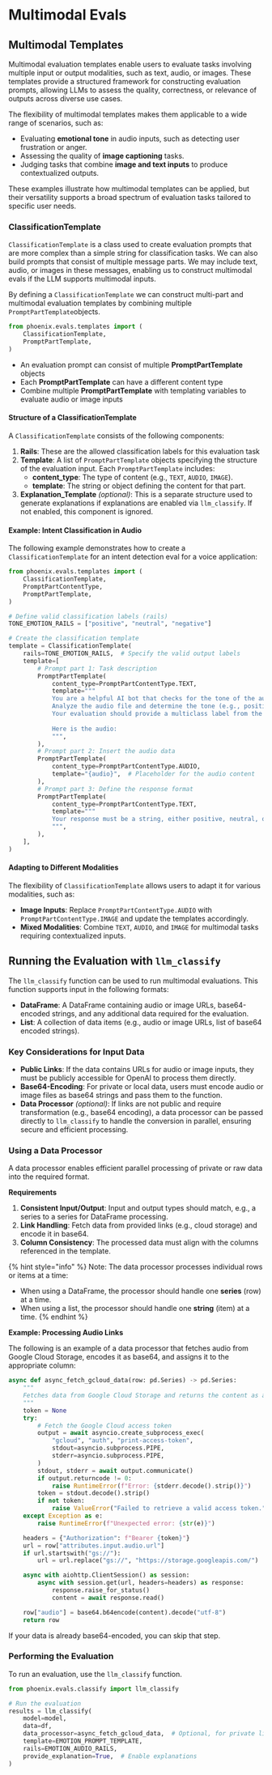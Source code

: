 # Multimodal Evals

## Multimodal Templates

Multimodal evaluation templates enable users to evaluate tasks involving multiple input or output modalities, such as text, audio, or images. These templates provide a structured framework for constructing evaluation prompts, allowing LLMs to assess the quality, correctness, or relevance of outputs across diverse use cases.&#x20;

The flexibility of multimodal templates makes them applicable to a wide range of scenarios, such as:

* Evaluating **emotional tone** in audio inputs, such as detecting user frustration or anger.
* Assessing the quality of **image captioning** tasks.
* Judging tasks that combine **image and text inputs** to produce contextualized outputs.

These examples illustrate how multimodal templates can be applied, but their versatility supports a broad spectrum of evaluation tasks tailored to specific user needs.

### **ClassificationTemplate**

`ClassificationTemplate` is a class used to create evaluation prompts that are more complex than a simple string for classification tasks. We can also build prompts that consist of multiple message parts. We may include text, audio, or images in these messages, enabling us to construct multimodal evals if the LLM supports multimodal inputs.

By defining a `ClassificationTemplate`  we can construct multi-part and multimodal evaluation templates by combining multiple `PromptPartTemplate`objects.

```python
from phoenix.evals.templates import (
    ClassificationTemplate,
    PromptPartTemplate,
)
```

* An evaluation prompt can consist of multiple **PromptPartTemplate** objects
* Each **PromptPartTemplate** can have a different content type
* Combine multiple **PromptPartTemplate** with templating variables to evaluate audio or image inputs

#### **Structure of a ClassificationTemplate**

A `ClassificationTemplate` consists of the following components:

1. **Rails**: These are the allowed classification labels for this evaluation task
2. **Template**: A list of `PromptPartTemplate` objects specifying the structure of the evaluation input. Each `PromptPartTemplate` includes:
   * **content\_type**: The type of content (e.g., `TEXT`, `AUDIO`, `IMAGE`).
   * **template**: The string or object defining the content for that part.
3. **Explanation\_Template** _(optional)_: This is a separate structure used to generate explanations if explanations are enabled via `llm_classify`. If not enabled, this component is ignored.

#### **Example: Intent Classification in Audio**

The following example demonstrates how to create a `ClassificationTemplate` for an intent detection eval for a voice application:

```python
from phoenix.evals.templates import (
    ClassificationTemplate,
    PromptPartContentType,
    PromptPartTemplate,
)

# Define valid classification labels (rails)
TONE_EMOTION_RAILS = ["positive", "neutral", "negative"]

# Create the classification template
template = ClassificationTemplate(
    rails=TONE_EMOTION_RAILS,  # Specify the valid output labels
    template=[
        # Prompt part 1: Task description
        PromptPartTemplate(
            content_type=PromptPartContentType.TEXT,
            template="""
            You are a helpful AI bot that checks for the tone of the audio.
            Analyze the audio file and determine the tone (e.g., positive, neutral, negative).
            Your evaluation should provide a multiclass label from the following options: ['positive', 'neutral', 'negative'].
            
            Here is the audio:
            """,
        ),
        # Prompt part 2: Insert the audio data
        PromptPartTemplate(
            content_type=PromptPartContentType.AUDIO,
            template="{audio}",  # Placeholder for the audio content
        ),
        # Prompt part 3: Define the response format
        PromptPartTemplate(
            content_type=PromptPartContentType.TEXT,
            template="""
            Your response must be a string, either positive, neutral, or negative, and should not contain any text or characters aside from that.
            """,
        ),
    ],
)
```

#### **Adapting to Different Modalities**

The flexibility of `ClassificationTemplate` allows users to adapt it for various modalities, such as:

* **Image Inputs**: Replace `PromptPartContentType.AUDIO` with `PromptPartContentType.IMAGE` and update the templates accordingly.
* **Mixed Modalities**: Combine `TEXT`, `AUDIO`, and `IMAGE` for multimodal tasks requiring contextualized inputs.

## **Running the Evaluation with `llm_classify`**

The `llm_classify` function can be used to run multimodal evaluations. This function supports input in the following formats:

* **DataFrame**: A DataFrame containing audio or image URLs, base64-encoded strings, and any additional data required for the evaluation.
* **List**: A collection of data items (e.g., audio or image URLs, list of base64 encoded strings).

### **Key Considerations for Input Data**

* **Public Links**: If the data contains URLs for audio or image inputs, they must be publicly accessible for OpenAI to process them directly.
* **Base64-Encoding**: For private or local data, users must encode audio or image files as base64 strings and pass them to the function.
* **Data Processor** _(optional)_: If links are not public and require transformation (e.g., base64 encoding), a data processor can be passed directly to `llm_classify` to handle the conversion in parallel, ensuring secure and efficient processing.

### **Using a Data Processor**

A data processor enables efficient parallel processing of private or raw data into the required format.

**Requirements**

1. **Consistent Input/Output**: Input and output types should match, e.g., a series to a series for DataFrame processing.
2. **Link Handling**: Fetch data from provided links (e.g., cloud storage) and encode it in base64.
3. **Column Consistency**: The processed data must align with the columns referenced in the template.

{% hint style="info" %}
Note: The data processor processes individual rows or items at a time:

* When using a DataFrame, the processor should handle one **series** (row) at a time.
* When using a list, the processor should handle one **string** (item) at a time.
{% endhint %}

**Example: Processing Audio Links**

The following is an example of a data processor that fetches audio from Google Cloud Storage, encodes it as base64, and assigns it to the appropriate column:

```python
async def async_fetch_gcloud_data(row: pd.Series) -> pd.Series:
    """
    Fetches data from Google Cloud Storage and returns the content as a base64-encoded string.
    """
    token = None
    try:
        # Fetch the Google Cloud access token
        output = await asyncio.create_subprocess_exec(
            "gcloud", "auth", "print-access-token",
            stdout=asyncio.subprocess.PIPE,
            stderr=asyncio.subprocess.PIPE,
        )
        stdout, stderr = await output.communicate()
        if output.returncode != 0:
            raise RuntimeError(f"Error: {stderr.decode().strip()}")
        token = stdout.decode().strip()
        if not token:
            raise ValueError("Failed to retrieve a valid access token.")
    except Exception as e:
        raise RuntimeError(f"Unexpected error: {str(e)}")

    headers = {"Authorization": f"Bearer {token}"}
    url = row["attributes.input.audio.url"]
    if url.startswith("gs://"):
        url = url.replace("gs://", "https://storage.googleapis.com/")

    async with aiohttp.ClientSession() as session:
        async with session.get(url, headers=headers) as response:
            response.raise_for_status()
            content = await response.read()

    row["audio"] = base64.b64encode(content).decode("utf-8")
    return row

```

If your data is already base64-encoded, you can skip that step.

### **Performing the Evaluation**

To run an evaluation, use the `llm_classify` function.

```python
from phoenix.evals.classify import llm_classify

# Run the evaluation
results = llm_classify(
    model=model,
    data=df,
    data_processor=async_fetch_gcloud_data,  # Optional, for private links
    template=EMOTION_PROMPT_TEMPLATE,
    rails=EMOTION_AUDIO_RAILS,
    provide_explanation=True,  # Enable explanations
)

```
